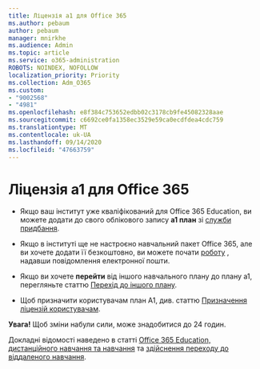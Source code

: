 ```yaml
---
title: Ліцензія a1 для Office 365
ms.author: pebaum
author: pebaum
manager: mnirkhe
ms.audience: Admin
ms.topic: article
ms.service: o365-administration
ROBOTS: NOINDEX, NOFOLLOW
localization_priority: Priority
ms.collection: Adm_O365
ms.custom:
- "9002568"
- "4981"
ms.openlocfilehash: e8f384c753652edbb02c3178cb9fe45082328aae
ms.sourcegitcommit: c6692ce0fa1358ec3529e59ca0ecdfdea4cdc759
ms.translationtype: MT
ms.contentlocale: uk-UA
ms.lasthandoff: 09/14/2020
ms.locfileid: "47663759"
---
```

# <a name="a1-license-for-office-365"></a>Ліцензія a1 для Office 365

- Якщо ваш інститут уже кваліфікований для Office 365 Education, ви можете додати до свого облікового запису **a1 план** зі [служби придбання](https://docs.microsoft.com/microsoft-365/commerce/buy-another-subscription#buy-another-subscription).

- Якщо в інституті ще не настроєно навчальний пакет Office 365, але ви хочете додати її безкоштовно, ви можете почати [роботу](https://www.microsoft.com/education/products/office) , надавши повідомлення електронної пошти.

- Якщо ви хочете **перейти** від іншого навчального плану до плану a1, перегляньте статтю [Перехід до іншого плану](https://docs.microsoft.com/microsoft-365/commerce/subscriptions/switch-plans-manually).

- Щоб призначити користувачам план A1, див. статтю [Призначення ліцензій користувачам](https://docs.microsoft.com/microsoft-365/admin/manage/assign-licenses-to-users).

**Увага!** Щоб зміни набули сили, може знадобитися до 24 годин.

Докладні відомості наведено в статті [Office 365 Education, дистанційного навчання та навчання](https://support.office.com/article/remote-teaching-and-learning-in-office-365-education-f651ccae-7b65-478b-8366-51bb884025c4) та [здійснення переходу до віддаленого навчання](https://www.microsoft.com/education/remote-learning).
